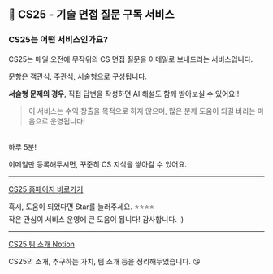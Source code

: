 ## 📨 CS25 - 기술 면접 질문 구독 서비스
### CS25는 어떤 서비스인가요?

CS25는 매일 오전에 무작위의 CS 면접 질문을 이메일로 보내드리는 서비스입니다.

문항은 객관식, 주관식, 서술형으로 구성됩니다.

**서술형 문제의 경우**, 직접 답변을 작성하면 AI 해설도 함께 받아보실 수 있어요!!
> 이 서비스는 수익 창출을 목적으로 하지 않으며, 많은 분께 도움이 되길 바라는 마음으로 운영됩니다!

<br>
하루 5분!

이메일만 등록해두시면, 꾸준히 CS 지식을 쌓아갈 수 있어요.

---

[CS25 홈페이지 바로가기](https://cs25.co.kr/)

혹시, 도움이 되었다면 Star를 눌러주세요. ⭐️⭐️⭐️⭐
<br>
작은 관심이 서비스 운영에 큰 도움이 됩니다! 감사합니다. :)

---

[CS25 팀 소개 Notion](https://www.notion.so/CS25-223e2a3e053580888faef79fdf6bfbcf?source=copy_link)

CS25의 소개, 추구하는 가치, 팀 소개 등을 정리해두었습니다. 😘
